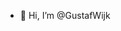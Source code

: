- 👋 Hi, I’m @GustafWijk


<!---
GustafWijk/GustafWijk is a ✨ special ✨ repository because its `README.md` (this file) appears on your GitHub profile.
You can click the Preview link to take a look at your changes.
--->
